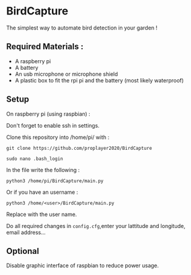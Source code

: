 # BirdCapture
The simplest way to automate bird detection in your garden !

## Required Materials :
- A raspberry pi
- A battery
- An usb microphone or microphone shield
- A plastic box to fit the rpi pi and the battery (most likely waterproof)

## Setup
On raspberry pi (using raspbian) :

Don't forget to enable ssh in settings.

Clone this repository into /home/pi/ with :

```git clone https://github.com/proplayer2020/BirdCapture```

```sudo nano .bash_login```

In the file write the following : 

```python3 /home/pi/BirdCapture/main.py```

Or if you have an username :

```python3 /home/<user>/BirdCapture/main.py```

Replace <user> with the user name.

Do all required changes in ```config.cfg```,enter your lattitude and longitude, email address...
## Optional
Disable graphic interface of raspbian to reduce power usage.
